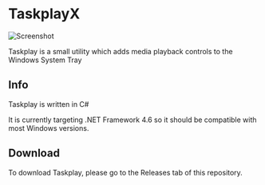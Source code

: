 # TaskplayX
![Screenshot](/Taskplay.png)

Taskplay is a small utility which adds media playback controls to the Windows System Tray

## Info
Taskplay is written in C#

It is currently targeting .NET Framework 4.6 so it should be compatible with most Windows versions.

## Download
To download Taskplay, please go to the Releases tab of this repository.

